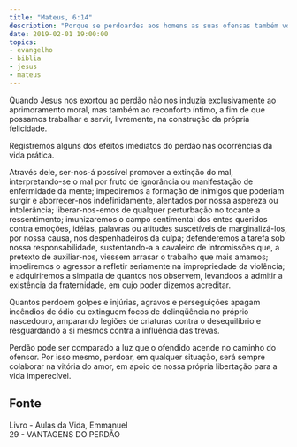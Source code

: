 ```yaml
---
title: "Mateus, 6:14"
description: "Porque se perdoardes aos homens as suas ofensas também vosso Pai Celestial vos perdoará a vós..." – Jesus
date: 2019-02-01 19:00:00
topics: 
- evangelho
- biblia
- jesus
- mateus
---
```


Quando Jesus nos exortou ao perdão não nos induzia exclusivamente ao
aprimoramento moral, mas também ao reconforto íntimo, a fim de que possamos
trabalhar e servir, livremente, na construção da própria felicidade.

Registremos alguns dos efeitos imediatos do perdão nas ocorrências da vida
prática.

Através dele, ser-nos-á possível promover a extinção do mal, interpretando-se o
mal por fruto de ignorância ou manifestação de enfermidade da mente; impediremos
a formação de inimigos que poderiam surgir e aborrecer-nos indefinidamente,
alentados por nossa aspereza ou intolerância; liberar-nos-emos de qualquer
perturbação no tocante a ressentimento; imunizaremos o campo sentimental dos
entes queridos contra emoções, idéias, palavras ou atitudes suscetíveis de
marginalizá-los, por nossa causa, nos despenhadeiros da culpa; defenderemos a
tarefa sob nossa responsabilidade, sustentando-a a cavaleiro de intromissões
que, a pretexto de auxiliar-nos, viessem arrasar o trabalho que mais amamos;
impeliremos o agressor a refletir seriamente na impropriedade da violência; e
adquiriremos a simpatia de quantos nos observem, levandoos a admitir a
existência da fraternidade, em cujo poder dizemos acreditar.

Quantos perdoem golpes e injúrias, agravos e perseguições apagam incêndios de
ódio ou extinguem focos de delinqüência no próprio nascedouro, amparando legiões
de criaturas contra o desequilíbrio e resguardando a si mesmos contra a
influência das trevas.

Perdão pode ser comparado a luz que o ofendido acende no caminho do ofensor. Por
isso mesmo, perdoar, em qualquer situação, será sempre colaborar na vitória do
amor, em apoio de nossa própria libertação para a vida imperecível.


## Fonte
Livro - Aulas da Vida, Emmanuel  
29 - VANTAGENS DO PERDÃO
